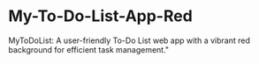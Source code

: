 # My-To-Do-List-App-Red
MyToDoList: A user-friendly To-Do List web app with a vibrant red background for efficient task management."

